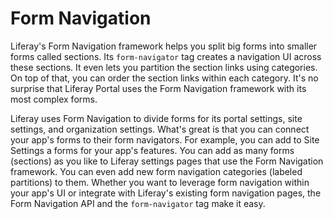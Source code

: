 # Form Navigation

Liferay's Form Navigation framework helps you split big forms into smaller forms
called sections. Its `form-navigator` tag creates a navigation UI across these
sections. It even lets you partition the section links using categories. On top
of that, you can order the section links within each category. It's no surprise
that Liferay Portal uses the Form Navigation framework with its most complex forms. 

Liferay uses Form Navigation to divide forms for its portal settings, site
settings, and organization settings. What's great is that you can connect your
app's forms to their form navigators. For example, you can add to Site Settings
a forms for your app's features. You can add as many forms (sections) as you
like to Liferay settings pages that use the Form Navigation framework. You can
even add new form navigation categories (labeled partitions) to them. Whether
you want to leverage form navigation within your app's UI or integrate with
Liferay's existing form navigation pages, the Form Navigation API and the
`form-navigator` tag make it easy. 